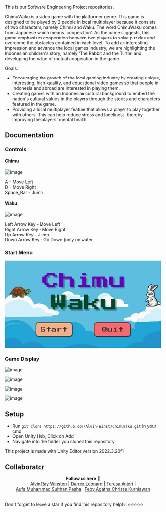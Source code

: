 This is our Software Engineering Project repositories.

ChimuWaku is a video game with the platformer genre. This game is designed to be played by 2 people in local multiplayer because it consists of two characters, namely Chimu and Waku. The word ChimuWaku comes from Japanese which means 'cooperation'. As the name suggests, this game emphasizes cooperation between two players to solve puzzles and overcome the obstacles contained in each level. To add an interesting impression and advance the local games industry, we are highlighting the Indonesian children's story, namely 'The Rabbit and the Turtle' and developing the value of mutual cooperation in the game.

Goals:
- Encouraging the growth of the local gaming industry by creating unique, interesting, high-quality, and educational video games so that people in Indonesia and abroad are interested in playing them. 
- Creating games with an Indonesian cultural background to embed the nation's cultural values in the players through the stories and characters featured in the game. 
- Providing a local multiplayer feature that allows a player to play together with others. This can help reduce stress and loneliness, thereby improving the players' mental health.

## Documentation
### Controls
#### Chimu
![image](https://github.com/Alvin-Winst/ChimuWaku/assets/160451658/3a5412df-caf3-4a2e-8935-e6c026cc7a45)

A - Move Left </br>
D - Move Right </br>
Space_Bar - Jump </br>

#### Waku
![image](https://github.com/Alvin-Winst/ChimuWaku/assets/160451658/b8e12b48-4c09-480b-aa0c-16914d3aafed)

Left Arrow Key - Move Left </br>
Right Arrow Key - Move Right </br>
Up Arrow Key - Jump </br>
Down Arrow Key - Go Down (only on water </br>

### Start Menu
![Start Menu](ChimuWaku/image.png)
### Game Display
![image](https://github.com/Alvin-Winst/ChimuWaku/assets/160451658/cb72d654-3062-42cf-87ca-1f1fa61d684d)

![image](https://github.com/Alvin-Winst/ChimuWaku/assets/160451658/9ebe6f69-5028-4ca8-a702-08a41feee61c)

![image](https://github.com/Alvin-Winst/ChimuWaku/assets/160451658/68811406-7939-42dd-b943-d790d04482c9)

![image](https://github.com/Alvin-Winst/ChimuWaku/assets/160451658/617461f6-ff3d-4013-8017-74722f258b40)


## Setup
- Run ```git clone https://github.com/Alvin-Winst/ChimuWaku.git``` in your cmd
- Open Unity Hub, Click on Add
- Navigate into the folder you cloned this repository

This project is made with Unity Editor Version 2022.3.20f1

## Collaborator
<p align='center'>
  <b>Follow us here 🌿</b><br> 
  <a href="https://github.com/Alvin-Winst">Alvin Ray Winston</a> |
  <a href="https://github.com/Ren9x">Darren Leonard</a> |
  <a href="https://github.com/sethyrical">Teresa Anjori</a> |<br>
  <a href="https://github.com/aufamsp">Aufa Muhammad Sulthan Pasha</a> |
  <a href="https://github.com/FebyAgatha">Feby Agatha Christie Kurniawan</a><br><br>

  Don't forget to leave a star if you find this repository helpful ⭐⭐⭐⭐⭐
</p>
